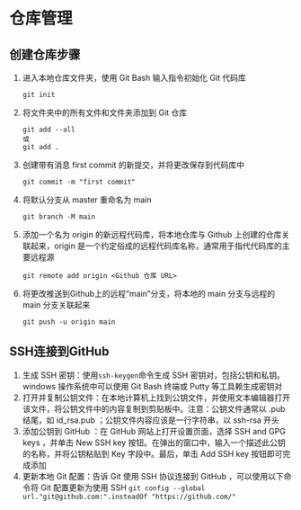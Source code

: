 # 仓库管理

## 创建仓库步骤

1. 进入本地仓库文件夹，使用 Git Bash 输入指令初始化 Git 代码库
   ```
   git init
   ```
2. 将文件夹中的所有文件和文件夹添加到 Git 仓库
   ```
   git add --all
   或
   git add .
   ```
3. 创建带有消息 first commit 的新提交，并将更改保存到代码库中
   ```
   git commit -m "first commit"
   ```
4. 将默认分支从 master 重命名为 main
   ```
   git branch -M main
   ```
5. 添加一个名为 origin 的新远程代码库，将本地仓库与 Github 上创建的仓库关联起来，origin 是一个约定俗成的远程代码库名称，通常用于指代代码库的主要远程源
   ```
   git remote add origin <Github 仓库 URL>
   ```
6. 将更改推送到Github上的远程“main”分支，将本地的 main 分支与远程的 main 分支关联起来
   ```
   git push -u origin main
   ```

## SSH连接到GitHub

1. 生成 SSH 密钥：使用```ssh-keygen```命令生成 SSH 密钥对，包括公钥和私钥。windows 操作系统中可以使用 Git Bash 终端或 Putty 等工具赖生成密钥对
2. 打开并复制公钥文件：在本地计算机上找到公钥文件，并使用文本编辑器打开该文件，将公钥文件中的内容复制到剪贴板中。注意：公钥文件通常以 .pub 结尾，如 id_rsa.pub ；公钥文件内容应该是一行字符串，以 ssh-rsa 开头
3. 添加公钥到 GitHub ：在 GitHub 网站上打开设置页面，选择 SSH and GPG keys ，并单击 New SSH key 按钮。在弹出的窗口中，输入一个描述此公钥的名称，并将公钥粘贴到 Key 字段中。最后，单击 Add SSH key 按钮即可完成添加
4. 更新本地 Git 配置：告诉 Git 使用 SSH 协议连接到 GitHub ，可以使用以下命令将 Git 配置更新为使用 SSH ```git config --global url."git@github.com:".insteadOf "https://github.com/"```

